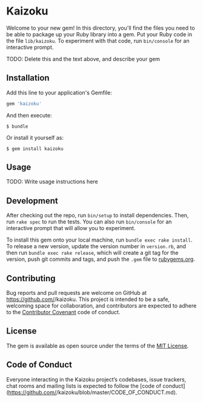 # Kaizoku

Welcome to your new gem! In this directory, you'll find the files you need to be able to package up your Ruby library into a gem. Put your Ruby code in the file `lib/kaizoku`. To experiment with that code, run `bin/console` for an interactive prompt.

TODO: Delete this and the text above, and describe your gem

## Installation

Add this line to your application's Gemfile:

```ruby
gem 'kaizoku'
```

And then execute:

    $ bundle

Or install it yourself as:

    $ gem install kaizoku

## Usage

TODO: Write usage instructions here

## Development

After checking out the repo, run `bin/setup` to install dependencies. Then, run `rake spec` to run the tests. You can also run `bin/console` for an interactive prompt that will allow you to experiment.

To install this gem onto your local machine, run `bundle exec rake install`. To release a new version, update the version number in `version.rb`, and then run `bundle exec rake release`, which will create a git tag for the version, push git commits and tags, and push the `.gem` file to [rubygems.org](https://rubygems.org).

## Contributing

Bug reports and pull requests are welcome on GitHub at https://github.com/<github username>/kaizoku. This project is intended to be a safe, welcoming space for collaboration, and contributors are expected to adhere to the [Contributor Covenant](http://contributor-covenant.org) code of conduct.

## License

The gem is available as open source under the terms of the [MIT License](https://opensource.org/licenses/MIT).

## Code of Conduct

Everyone interacting in the Kaizoku project’s codebases, issue trackers, chat rooms and mailing lists is expected to follow the [code of conduct](https://github.com/<github username>/kaizoku/blob/master/CODE_OF_CONDUCT.md).
